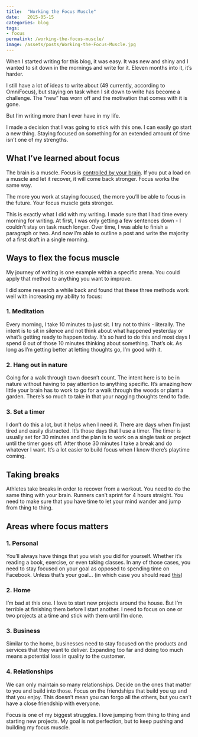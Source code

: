 ```yaml
---
title:  "Working the Focus Muscle"
date:   2015-05-15
categories: blog
tags:
- focus
permalink: /working-the-focus-muscle/
image: /assets/posts/Working-the-Focus-Muscle.jpg
---
```


When I started writing for this blog, it was easy. It was new and shiny and I wanted to sit down in the mornings and write for it. Eleven months into it, it’s harder.

<!--more-->

I still have a lot of ideas to write about (49 currently, according to OmniFocus), but staying on task when I sit down to write has become a challenge. The “new” has worn off and the motivation that comes with it is gone.

But I’m writing more than I ever have in my life.

I made a decision that I was going to stick with this one. I can easily go start a new thing. Staying focused on something for an extended amount of time isn’t one of my strengths.

## [<span></span>](#what-ive-learned-about-focus)What I’ve learned about focus

The brain is a muscle. Focus is [controlled by your brain](https://blog.bufferapp.com/the-science-of-focus-and-how-to-improve-your-attention-span). If you put a load on a muscle and let it recover, it will come back stronger. Focus works the same way.

The more you work at staying focused, the more you’ll be able to focus in the future. Your focus muscle gets stronger.

This is exactly what I did with my writing. I made sure that I had time every morning for writing. At first, I was only getting a few sentences down - I couldn’t stay on task much longer. Over time, I was able to finish a paragraph or two. And now I’m able to outline a post and write the majority of a first draft in a single morning.

## [<span></span>](#ways-to-flex-the-focus-muscle)Ways to flex the focus muscle

My journey of writing is one example within a specific arena. You could apply that method to anything you want to improve.

I did some research a while back and found that these three methods work well with increasing my ability to focus:

### 1.  Meditation

Every morning, I take 10 minutes to just sit. I try not to think - literally. The intent is to sit in silence and not think about what happened yesterday or what’s getting ready to happen today. It’s so hard to do this and most days I spend 8 out of those 10 minutes thinking about something. That’s ok. As long as I’m getting better at letting thoughts go, I’m good with it.

### 2.  Hang out in nature

Going for a walk through town doesn’t count. The intent here is to be in nature without having to pay attention to anything specific. It’s amazing how little your brain has to work to go for a walk through the woods or plant a garden. There’s so much to take in that your nagging thoughts tend to fade.

### 3.  Set a timer

I don’t do this a lot, but it helps when I need it. There are days when I’m just tired and easily distracted. It’s those days that I use a timer. The timer is usually set for 30 minutes and the plan is to work on a single task or project until the timer goes off. After those 30 minutes I take a break and do whatever I want. It’s a lot easier to build focus when I know there’s playtime coming.

## [<span></span>](#taking-breaks)Taking breaks

Athletes take breaks in order to recover from a workout. You need to do the same thing with your brain. Runners can’t sprint for 4 hours straight. You need to make sure that you have time to let your mind wander and jump from thing to thing.

## [<span></span>](#areas-where-focus-matters)Areas where focus matters

### 1.  Personal

You’ll always have things that you wish you did for yourself. Whether it’s reading a book, exercise, or even taking classes. In any of those cases, you need to stay focused on your goal as opposed to spending time on Facebook. Unless that’s your goal… (in which case you should read [this](http://joebuhlig.com/the-internet-separation-layer/))

### 2.  Home

I’m bad at this one. I love to start new projects around the house. But I’m terrible at finishing them before I start another. I need to focus on one or two projects at a time and stick with them until I’m done.

### 3.  Business

Similar to the home, businesses need to stay focused on the products and services that they want to deliver. Expanding too far and doing too much means a potential loss in quality to the customer.

### 4.  Relationships

We can only maintain so many relationships. Decide on the ones that matter to you and build into those. Focus on the friendships that build you up and that you enjoy. This doesn’t mean you can forgo all the others, but you can’t have a close friendship with everyone.

Focus is one of my biggest struggles. I love jumping from thing to thing and starting new projects. My goal is not perfection, but to keep pushing and building my focus muscle.